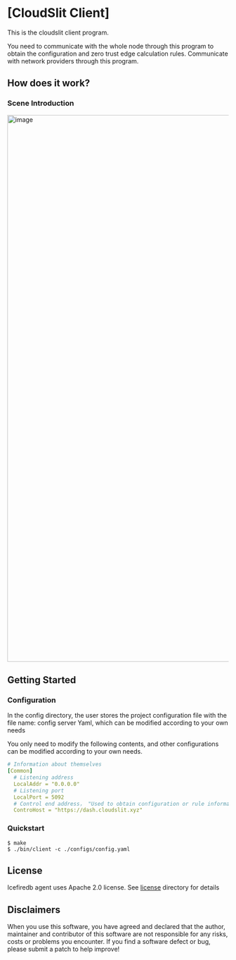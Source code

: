 # [CloudSlit Client]

This is the cloudslit client program.

You need to communicate with the whole node through this program to obtain the configuration and zero trust edge calculation rules. Communicate with network providers through this program.

## How does it work?

### Scene Introduction
<img width="1242" alt="image" src="https://user-images.githubusercontent.com/52234994/177236269-03fe1736-66ae-4388-9c3b-3f06f21f3427.png">

## Getting Started

### Configuration

In the config directory, the user stores the project configuration file with the file name: config server Yaml, which can be modified according to your own needs

You only need to modify the following contents, and other configurations can be modified according to your own needs.

```yaml
# Information about themselves
[Common]
  # Listening address
  LocalAddr = "0.0.0.0"
  # Listening port
  LocalPort = 5092
  # Control end address， "Used to obtain configuration or rule information"
  ControHost = "https://dash.cloudslit.xyz"
```

### Quickstart
```shell
$ make
$ ./bin/client -c ./configs/config.yaml
```

## License
Icefiredb agent uses Apache 2.0 license. See [license](.License) directory for details

## Disclaimers
When you use this software, you have agreed and declared that the author, maintainer and contributor of this software are not responsible for any risks, costs or problems you encounter. If you find a software defect or bug, please submit a patch to help improve!
